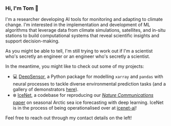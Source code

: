 ### Hi, I'm Tom 👋

I'm a researcher developing AI tools for monitoring and adapting to climate change.
I'm interested in the implementation and development of ML algorithms that leverage data from climate simulations, satellites, and in-situ stations to build computational systems that reveal scientific insights and support decision-making.

As you might be able to tell, I'm still trying to work out if I'm a scientist who's secretly an engineer or an engineer who's secretly a scientist.

In the meantime, you might like to check out some of my projects:
* :computer: [DeepSensor](https://github.com/tom-andersson/deepsensor), a Python package for modelling `xarray` and `pandas` with neural processes to tackle diverse environmental prediction tasks (and a gallery of demonstrators [here](https://github.com/tom-andersson/deepsensor_demos)).
* :snowflake: [IceNet](https://github.com/tom-andersson/icenet-paper), a codebase for reproducing our [*Nature Communications* paper](https://www.nature.com/articles/s41467-021-25257-4) on seasonal Arctic sea ice forecasting with deep learning. IceNet is in the process of being operationalised over at [icenet-ai](https://github.com/icenet-ai)!

Feel free to reach out through my contact details on the left!

